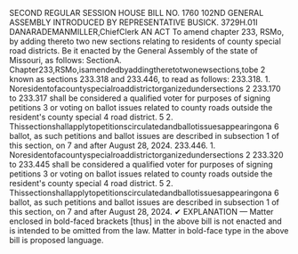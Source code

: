 SECOND REGULAR SESSION
HOUSE BILL NO. 1760
102ND GENERAL ASSEMBLY
INTRODUCED BY REPRESENTATIVE BUSICK.
3729H.01I DANARADEMANMILLER,ChiefClerk
AN ACT
To amend chapter 233, RSMo, by adding thereto two new sections relating to residents of
county special road districts.
Be it enacted by the General Assembly of the state of Missouri, as follows:
SectionA. Chapter233,RSMo,isamendedbyaddingtheretotwonewsections,tobe
2 known as sections 233.318 and 233.446, to read as follows:
233.318. 1. Noresidentofacountyspecialroaddistrictorganizedundersections
2 233.170 to 233.317 shall be considered a qualified voter for purposes of signing petitions
3 or voting on ballot issues related to county roads outside the resident's county special
4 road district.
5 2. Thissectionshallapplytopetitionscirculatedandballotissuesappearingona
6 ballot, as such petitions and ballot issues are described in subsection 1 of this section, on
7 and after August 28, 2024.
233.446. 1. Noresidentofacountyspecialroaddistrictorganizedundersections
2 233.320 to 233.445 shall be considered a qualified voter for purposes of signing petitions
3 or voting on ballot issues related to county roads outside the resident's county special
4 road district.
5 2. Thissectionshallapplytopetitionscirculatedandballotissuesappearingona
6 ballot, as such petitions and ballot issues are described in subsection 1 of this section, on
7 and after August 28, 2024.
✔
EXPLANATION — Matter enclosed in bold-faced brackets [thus] in the above bill is not enacted and is
intended to be omitted from the law. Matter in bold-face type in the above bill is proposed language.